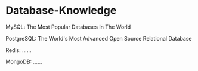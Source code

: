 # Database-Knowledge

MySQL: The Most Popular Databases In The World

PostgreSQL: The World's Most Advanced Open Source Relational Database

Redis: ......

MongoDB: ......

